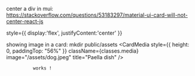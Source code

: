 center a div in mui:
https://stackoverflow.com/questions/53183297/material-ui-card-will-not-center-react-js


style={{ display:'flex', justifyContent:'center' }}

showing image in a card:
mkdir public/assets
 <CardMedia
                style={{ height: 0, paddingTop: "56%" }}
                className={classes.media}
                image="/assets/dog.jpeg"
                title="Paella dish"
              />


              works !
